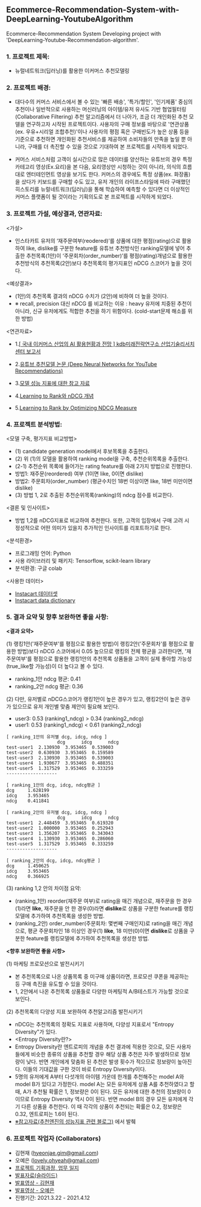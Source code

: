 ## Ecommerce-Recommendation-System-with-DeepLearning-YoutubeAlgorithm
Ecommerce-Recommendation System Developing project with 'DeepLearning-Youtube-Recommendation-algorithm'. 

### 1. 프로젝트 제목: 
- 뉴럴네트워크(딥러닝)를 활용한 이커머스 추천모델링 

### 2. 프로젝트 배경: 
- 대다수의 커머스 서비스에서 볼 수 있는 '빠른 배송', '특가/할인', '인기제품' 중심의 추천이나 일반적으로 사용하는 머신러닝의 아이템/유저 유사도 기반 협업필터링(Collaborative Filtering) 추천 알고리즘에서 더 나아가, 조금 더 개인화된 추천 모델을 연구하고자 시작된 프로젝트이다. 사용자의 구매 정보를 바탕으로 '연관상품(ex. 우유+시리얼 조합추천)'이나 사용자의 평점 혹은 구매빈도가 높은 상품 등을 기준으로 추천하면 개인화된 추천서비스를 제공하여 소비자들의 만족을 높일 뿐 아니라, 구매를 더 촉진할 수 있을 것으로 기대하여 본 프로젝트를 시작하게 되었다. 

- 커머스 서비스처럼 고객이 실시간으로 많은 데이터를 양산하는 유튜브의 경우 특정 카테고리 영상(Ex.요리)을 본 다음, 요리영상만 시청하는 것이 아니라, 의식의 흐름대로 엔터테인먼트 영상을 보기도 한다. 커머스의 경우에도 특정 상품(ex. 화장품) 을 샀다가 키보드를 구매할 수도 있고, 유저 개인의 라이프스타일에 따라 구매했던 히스토리를 뉴럴네트워크(딥러닝)을 통해 학습하여 예측할 수 있다면 더 이상적인 커머스 플랫폼이 될 것이라는 기획의도로 본 프로젝트를 시작하게 되었다. 

### 3. 프로젝트 가설, 예상결과, 연관자료: 
<가설> 
 - 인스타카트 유저의 ‘재주문여부(reodered)’를 상품에 대한 평점(rating)으로 활용하여 like, dislike를 구분한 feature를 유튜브 추천방식인 ranking모델에 넣어 추출한 추천목록(1안)이 ‘주문회차(order_number)’를 평점(rating)개념으로 활용한 추천방식의 추천목록(2안)보다 추천목록의 평가지표인 nDCG 스코어가 높을 것이다. 

<예상결과>
 - (1안)의 추천목록 결과의 nDCG 수치가 (2안)에 비하여 더 높을 것이다. 
  - ※ recall, precision 대신 nDCG 를 비교하는 이유 : heavy 유저에 치중된 추천이 아니라, 신규 유저에게도 적합한 추천을 하기 위함이다. (cold-start문제 해소를 위한 방법) 

<연관자료>
 - 1.[[ 국내 이커머스 산업의 AI 활용현황과 전망 ] kdb미래전략연구소 산업기술리서치센터 보고서](https://file.mk.co.kr/meet/2020/06/pdf_readtop_2020_626590_1592459706.pdf) 

 - 2.[유튜브 추천모델 논문 (Deep Neural Networks for YouTube Recommendations)](https://static.googleusercontent.com/media/research.google.com/ko//pubs/archive/45530.pdf)

 - 3.[모델 성능 지표에 대한 참고 자료](https://medium.com/code-states/%EC%B6%94%EC%B2%9C-%EC%8B%9C%EC%8A%A4%ED%85%9C-%EC%95%8C%EA%B3%A0%EB%A6%AC%EC%A6%98-4e5044960bdd)

 - 4.[Learning to Rank와 nDCG 개념](https://yamalab.tistory.com/119)

 - 5.[Learning to Rank by Optimizing NDCG Measure](https://papers.nips.cc/paper/2009/file/b3967a0e938dc2a6340e258630febd5a-Paper.pdf)


### 4. 프로젝트 분석방법:
<모델 구축, 평가지표 비교방법>
 - (1) candidate generation model에서 후보목록을 추출한다. 
 - (2) 위 (1)의 모델을 활용하여 ranking model을 구축, 추천순위목록을 추출한다. 
  - (2-1) 추천순위 목록에 들어가는 rating feature를 아래 2가지 방법으로 진행한다. 
   - 방법1: 재주문(reordered) 여부 (1이면 like, 0이면 dislike) 
   - 방법2: 주문회차(order_number) (평균수치인 18번 이상이면 like, 18번 미만이면 dislike) 
 - (3) 방법 1, 2로 추출된 추천순위목록(ranking)의 ndcg 점수를 비교한다. 

<결론 및 인사이트> 
 - 방법 1,2를 nDCG지표로 비교하여 추천한다. 또한, 고객의 입장에서 구매 고려 시 정성적으로 어떤 의미가 있을지 추가적인 인사이트를 리포트하기로 한다. 

<분석환경>
 - 프로그래밍 언어: Python
 - 사용 라이브러리 및 패키지: Tensorflow, scikit-learn library
 - 분석환경: 구글 colab

<사용한 데이터>
 - [Instacart 데이터셋](https://www.kaggle.com/c/instacart-market-basket-analysis/data)
 - [Instacart data dictionary](https://gist.github.com/jeremystan/c3b39d947d9b88b3ccff3147dbcf6c6b)

### 5. 결과 요약 및 향후 보완하면 좋을 사항:

**<결과 요약>**

(1) 랭킹1안('재주문여부'를 평점으로 활용한 방법)이 랭킹2안('주문회차'를 평점으로 활용한 방법)보다 nDCG 스코어에서 0.05 높으므로 랭킹의 전체 평균을 고려한다면, '재주문여부'를 평점으로 활용한 랭킹1안의 추천목록 상품들을 고객이 실제 좋아할 가능성(true_like할 가능성)이 더 높다고 볼 수 있다. 

- ranking_1안 ndcg 평균: 0.41
- ranking_2안 ndcg 평균: 0.36


(2) 다만, 유저별로 nDCG스코어가 랭킹1안이 높은 경우가 있고, 랭킹2안이 높은 경우가 있으므로 유저 개인별 맞춤 제안이 필요해 보인다.
- user3: 0.53 (ranking1_ndcg) > 0.34 (ranking2_ndcg)
- user1: 0.53 (ranking1_ndcg) < 0.61 (ranking2_ndcg)


```
[ ranking_1안의 유저별 dcg, idcg, ndcg ] 
                   dcg      idcg      ndcg
test-user1  2.130930  3.953465  0.539003
test-user2  0.630930  3.953465  0.159589
test-user3  2.130930  3.953465  0.539003
test-user4  1.930677  3.953465  0.488351
test-user5  1.317529  3.953465  0.333259
-------------------

[ ranking_1안의 dcg, idcg, ndcg평균 ] 
dcg     1.628199
idcg    3.953465
ndcg    0.411841

```


```
[ ranking_2안의 유저별 dcg, idcg, ndcg ] 
                   dcg      idcg      ndcg
test-user1  2.448459  3.953465  0.619320
test-user2  1.000000  3.953465  0.252943
test-user3  1.356207  3.953465  0.343043
test-user4  1.130930  3.953465  0.286060
test-user5  1.317529  3.953465  0.333259
-------------------

[ ranking_2안의 dcg, idcg, ndcg평균 ] 
dcg     1.450625
idcg    3.953465
ndcg    0.366925

```

(3) ranking 1,2 안의 차이점 요약:
  - (ranking_1안) reorder(재주문 여부)로 rating을 매긴 개념으로, 재주문을 한 경우(1)라면 **like**, 재주문을 안 한 경우(0)라면 **dislike**로 상품을 구분한 feature를 랭킹모델에 추가하여 추천목록을 생성한 방법. 
  - (ranking_2안) order_number(주문회차: 몇번째 구매인지)로 rating을 매긴 개념으로, 평균 주문회차인 18 이상인 경우(1) **like**, 18 미만(0)이면 **dislike**로 상품을 구분한 feature를 랭킹모델에 추가하여 추천목록을 생성한 방법. 

**<향후 보완하면 좋을 사항>**

(1) 마케팅 프로모션으로 발전시키기 
 - 본 추천목록으로 나온 상품목록 중 미구매 상품이라면, 프로모션 쿠폰을 제공하는 등 구매 촉진을 유도할 수 있을 것이다. 
 - 1, 2안에서 나온 추천목록 상품들로 다양한 마케팅적 A/B테스트가 가능할 것으로 보인다. 

(2) 추천목록의 다양성 지표 보완하여 추천알고리즘 발전시키기
 - nDCG는 추천목록의 정확도 지표로 사용하며, 다양성 지표로서 "Entropy Diversity"가 있다. 
 - <Entropy Diversity란?>
  - Entropy Diversity란 엔트로피의 개념을 추천 결과에 적용한 것으로, 모든 사용자들에게 비슷한 종류의 상품을 추천할 경우 해당 상품 추천은 자주 발생하므로 정보량이 낮다. 반면 개인에게 맞춤화 된 추천은 발생 횟수가 적으므로 정보량이 높아진다. 이들의 기대값을 구한 것이 바로 Entropy Diversity이다.
   - 5명의 유저에게 A부터 다섯개의 아이템 가운데 한개를 추천해주는 model A와 model B가 있다고 가정한다. model A는 모든 유저에게 상품 A를 추천하였다고 할 때, A가 추천될 확률은 1, 정보량은 0이 된다. 모든 유저에 대한 추천의 정보량이 0이므로 Entropy Diversity 역시 0이 된다. 반면 model B의 경우 모든 유저에게 각기 다른 상품을 추천한다. 이 때 각각의 상품이 추천되는 확률은 0.2, 정보량은 0.32, 엔트로피는 1.6이 된다.
  - [※참고자료(추천엔진의 성능지표 관련 블로그)](https://yeomko.tistory.com/32) 에서 발췌

### 6. 프로젝트 작업자 (Collaborators)
 - 김현재 (hyeonjae.gim@gmail.com)
 - 오예은 (lovely.ohyeah@gmail.com)
 - [프로젝트 기획과정, 업무 일지](https://docs.google.com/spreadsheets/d/1F_dpeD6oU6LelSGLYVr_FeJeUvg6gxSp-WwDp1tY6zI/edit?usp=sharing)
 - [발표자료(슬라이드)](https://www.slideshare.net/YEEUNOH2/ecommerce-recommendation-project)
 - [발표영상 - 김현재](https://youtu.be/ckCsqDbGDhk)
 - [발표영상 - 오예은](https://youtu.be/j-5i2biY_Go)
 - 진행기간: 2021.3.22 - 2021.4.12
